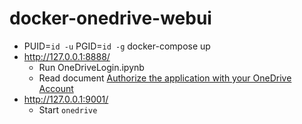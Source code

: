 # docker-onedrive-webui

- PUID=`id -u` PGID=`id -g` docker-compose up
- http://127.0.0.1:8888/
    - Run OneDriveLogin.ipynb
    - Read document [Authorize the application with your OneDrive Account](https://github.com/abraunegg/onedrive/blob/master/docs/USAGE.md#authorize-the-application-with-your-onedrive-account)
- http://127.0.0.1:9001/
    - Start `onedrive`
